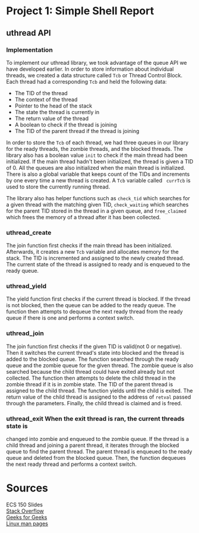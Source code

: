 # Project 1: Simple Shell Report 

## uthread API 

### Implementation 
To implement our uthread library, we took advantage of the 
queue API we have developed earlier. In order to store information about 
individual threads, we created a data structure called `Tcb` or Thread Control 
Block. Each thread had a corresponding `Tcb` and held the following data: 
* The TID of the thread 
* The context of the thread 
* Pointer to the head of the stack 
* The state the thread is currently in 
* The return value of the thread
* A boolean to check if the thread is joining 
* The TID of the parent thread if the thread is joining 

In order to store the `Tcb` of each thread, we had three queues in our library 
for the ready threads, the zombie threads, and the blocked threads. The library 
also has a boolean value `init` to check if the main thread had been 
initialized. If the main thread hadn't been initialized, the thread is given a 
TID of 0. All the queues are also initialized when the main thread is 
initialized. There is also a global variable that keeps count of the TIDs and 
increments by one every time a new thread is created. A `Tcb` variable called `
currTcb` is used to store the currently running thread. 

The library also has helper functions such as `check_tid` which searches for a 
given thread with the matching given TID, `check_waiting` which searches for 
the parent TID stored in the thread in a given queue, and `free_claimed` which 
frees the memory of a thread after it has been collected. 

### uthread_create 
The join function first checks if the main thread has been initialized. 
Afterwards, it creates a new `Tcb` variable and allocates memory for the stack. 
The TID is incremented and assigned to the newly created thread. The current 
state of the thread is assigned to ready and is enqueued to the ready queue. 

### uthread_yield 
The yield function first checks if the current thread is 
blocked. If the thread is not blocked, then the queue can be added to the ready 
queue. The function then attempts to dequeue the next ready thread from the 
ready queue if there is one and performs a context switch. 

### uthread_join 
The join function first checks if the given TID is valid(not 0 
or negative). Then it switches the current thread's state into blocked and the 
thread is added to the blocked queue. The function searched through the ready 
queue and the zombie queue for the given thread. The zombie queue is also 
searched because the child thread could have exited already but not collected. 
The function then attempts to delete the child thread in the zombie thread if 
it is in zombie state. The TID of the parent thread is assigned to the child 
thread. The function yields until the child is exited. The return value of the 
child thread is assigned to the address of `retval` passed through the 
parameters. Finally, the child thread is claimed and is freed. 

### uthread_exit When the exit thread is ran, the current threads state is 
changed into zombie and enqueued to the zombie queue. If the thread is a child 
thread and joining a parent thread, it iterates through the blocked queue to 
find the parent thread. The parent thread is enqueued to the ready queue and 
deleted from the blocked queue. Then, the function dequeues the next ready 
thread and performs a context switch. 

# Sources 
ECS 150 Slides   
[Stack Overflow](https://stackoverflow.com/)  
[Geeks for Geeks](https://www.geeksforgeeks.org/)  
[Linux man pages](https://linux.die.net/man/)
